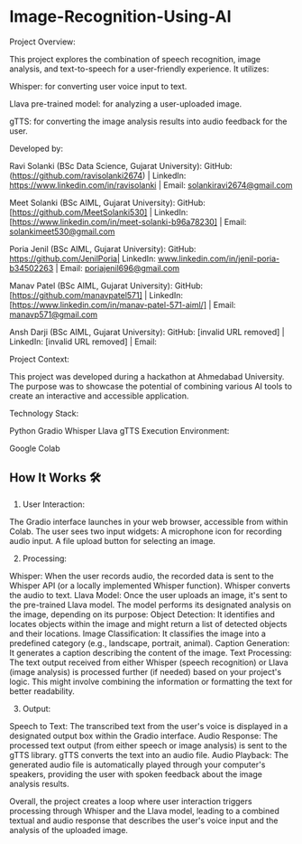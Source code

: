 # Image-Recognition-Using-AI

Project Overview:

This project explores the combination of speech recognition, image analysis, and text-to-speech for a user-friendly experience. It utilizes:

Whisper: for converting user voice input to text.

Llava pre-trained model: for analyzing a user-uploaded image.

gTTS: for converting the image analysis results into audio feedback for the user.

Developed by:

Ravi Solanki (BSc Data Science, Gujarat University): GitHub: (https://github.com/ravisolanki2674) | LinkedIn: https://www.linkedin.com/in/ravisolanki | Email: solankiravi2674@gmail.com

Meet Solanki (BSc AIML, Gujarat University):  GitHub: [https://github.com/MeetSolanki530] | LinkedIn: [https://www.linkedin.com/in/meet-solanki-b96a78230] | Email: 
solankimeet530@gmail.com

Poria Jenil (BSc AIML, Gujarat University): GitHub: https://github.com/JenilPoria| LinkedIn: www.linkedin.com/in/jenil-poria-b34502263 | Email: poriajenil696@gmail.com

Manav Patel (BSc AIML, Gujarat University): GitHub: [https://github.com/manavpatel571] | LinkedIn: [https://www.linkedin.com/in/manav-patel-571-aiml/] | Email: manavp571@gmail.com

Ansh Darji (BSc AIML, Gujarat University): GitHub: [invalid URL removed] | LinkedIn: [invalid URL removed] | Email:

Project Context:

This project was developed during a hackathon at Ahmedabad University. The purpose was to showcase the potential of combining various AI tools to create an interactive and accessible application.

Technology Stack:

Python
Gradio
Whisper
Llava
gTTS
Execution Environment:

Google Colab

## How It Works 🛠️

1. User Interaction:

The Gradio interface launches in your web browser, accessible from within Colab.
The user sees two input widgets:
A microphone icon for recording audio input.
A file upload button for selecting an image.

2. Processing:

Whisper: When the user records audio, the recorded data is sent to the Whisper API (or a locally implemented Whisper function). Whisper converts the audio to text.
Llava Model: Once the user uploads an image, it's sent to the pre-trained Llava model. The model performs its designated analysis on the image, depending on its purpose:
Object Detection: It identifies and locates objects within the image and might return a list of detected objects and their locations.
Image Classification: It classifies the image into a predefined category (e.g., landscape, portrait, animal).
Caption Generation: It generates a caption describing the content of the image.
Text Processing: The text output received from either Whisper (speech recognition) or Llava (image analysis) is processed further (if needed) based on your project's logic. This might involve combining the information or formatting the text for better readability.

3. Output:

Speech to Text: The transcribed text from the user's voice is displayed in a designated output box within the Gradio interface.
Audio Response: The processed text output (from either speech or image analysis) is sent to the gTTS library. gTTS converts the text into an audio file.
Audio Playback: The generated audio file is automatically played through your computer's speakers, providing the user with spoken feedback about the image analysis results.


Overall, the project creates a loop where user interaction triggers processing through Whisper and the Llava model, leading to a combined textual and audio response that describes the user's voice input and the analysis of the uploaded image.
